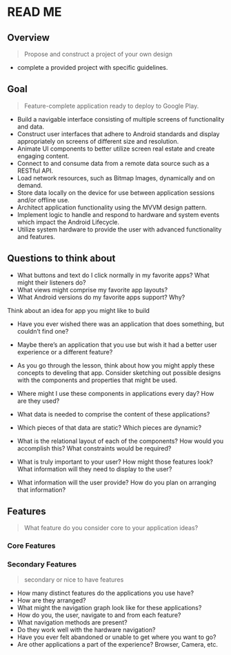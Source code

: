# READ ME 

## Overview
> Propose and construct a project of your own design
- complete a provided project with specific guidelines. 

## Goal
> Feature-complete application ready to deploy to Google Play.

- Build a navigable interface consisting of multiple screens of functionality and data.
- Construct user interfaces that adhere to Android standards and display appropriately on screens of different size and resolution.
- Animate UI components to better utilize screen real estate and create engaging content.
- Connect to and consume data from a remote data source such as a RESTful API.
- Load network resources, such as Bitmap Images, dynamically and on demand.
- Store data locally on the device for use between application sessions and/or offline use.
- Architect application functionality using the MVVM design pattern.
- Implement logic to handle and respond to hardware and system events which impact the Android Lifecycle.
- Utilize system hardware to provide the user with advanced functionality and features.

## Questions to think about
- What buttons and text do I click normally in my favorite apps? What might their listeners do?
- What views might comprise my favorite app layouts?
- What Android versions do my favorite apps support? Why? 

Think about an idea for app you might like to build
- Have you ever wished there was an application that does something, but couldn’t find one? 
- Maybe there’s an application that you use but wish it had a better user experience or a different feature? 
- As you go through the lesson, think about how you might apply these concepts to develing that app. Consider sketching out possible designs with the components and properties that might be used.

- Where might I use these components in applications every day? How are they used?
- What data is needed to comprise the content of these applications?
- Which pieces of that data are static? Which pieces are dynamic?
- What is the relational layout of each of the components? How would you accomplish this? What constraints would be required?

- What is truly important to your user? How might those features look? What information will they need to display to the user?
- What information will the user provide? How do you plan on arranging that information?

## Features
> What feature do you consider core to your application ideas?

### Core Features

### Secondary Features
> secondary or nice to have features

- How many distinct features do the applications you use have?
- How are they arranged?
- What might the navigation graph look like for these applications?
- How do you, the user, navigate to and from each feature?
- What navigation methods are present?
- Do they work well with the hardware navigation?
- Have you ever felt abandoned or unable to get where you want to go?
- Are other applications a part of the experience? Browser, Camera, etc.